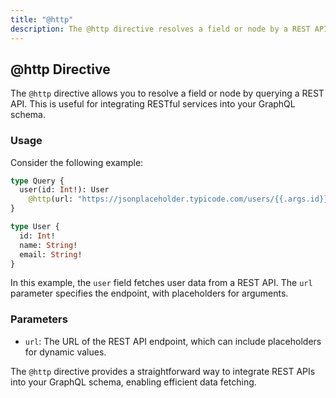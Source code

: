 ```yaml
---
title: "@http"
description: The @http directive resolves a field or node by a REST API.
---
```


## @http Directive

The `@http` directive allows you to resolve a field or node by querying a REST API. This is useful for integrating RESTful services into your GraphQL schema.

### Usage

Consider the following example:

```graphql
type Query {
  user(id: Int!): User
    @http(url: "https://jsonplaceholder.typicode.com/users/{{.args.id}}")
}

type User {
  id: Int!
  name: String!
  email: String!
}
```

In this example, the `user` field fetches user data from a REST API. The `url` parameter specifies the endpoint, with placeholders for arguments.

### Parameters

- `url`: The URL of the REST API endpoint, which can include placeholders for dynamic values.

The `@http` directive provides a straightforward way to integrate REST APIs into your GraphQL schema, enabling efficient data fetching.
